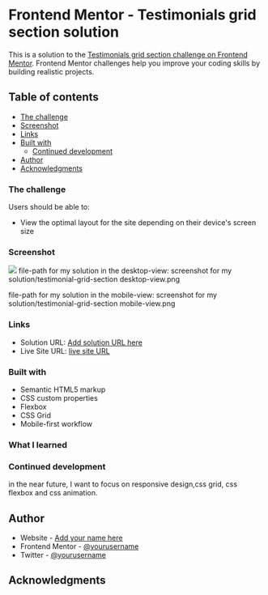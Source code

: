 # Frontend Mentor - Testimonials grid section solution

This is a solution to the [Testimonials grid section challenge on Frontend Mentor](https://www.frontendmentor.io/challenges/testimonials-grid-section-Nnw6J7Un7). Frontend Mentor challenges help you improve your coding skills by building realistic projects.

## Table of contents

- [The challenge](#the-challenge)
- [Screenshot](#screenshot)
- [Links](#links)
- [Built with](#built-with)
  - [Continued development](#continued-development)
- [Author](#author)
- [Acknowledgments](#acknowledgments)

### The challenge

Users should be able to:

- View the optimal layout for the site depending on their device's screen size

### Screenshot

![](./screenshot.jpg)
file-path for my solution in the desktop-view:
screenshot for my solution/testimonial-grid-section desktop-view.png

file-path for my solution in the mobile-view:
screenshot for my solution/testimonial-grid-section mobile-view.png

### Links

- Solution URL: [Add solution URL here](https://your-solution-url.com)
- Live Site URL: [ live site URL](https://aemrobe.github.io/testimonial-grid-section/)

### Built with

- Semantic HTML5 markup
- CSS custom properties
- Flexbox
- CSS Grid
- Mobile-first workflow

### What I learned

### Continued development

in the near future, I want to focus on responsive design,css grid, css flexbox and css animation.

## Author

- Website - [Add your name here](https://www.your-site.com)
- Frontend Mentor - [@yourusername](https://www.frontendmentor.io/profile/yourusername)
- Twitter - [@yourusername](https://www.twitter.com/yourusername)

## Acknowledgments
